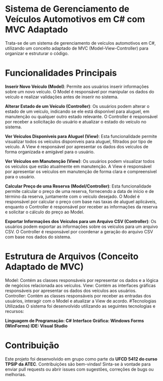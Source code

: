 # Sistema de Gerenciamento de Veículos Automotivos em C# com MVC Adaptado
Trata-se de um sistema de gerenciamento de veículos automotivos em C#, utilizando um conceito adaptado de MVC (Model-View-Controller) para organizar e estruturar o código.

# Funcionalidades Principais
**Inserir Novo Veículo (Model)**: Permite aos usuários inserir informações sobre um novo veículo. O Model é responsável por manipular os dados do veículo e realizar validações antes de inserir no sistema.

**Alterar Estado de um Veículo (Controller)**: Os usuários podem alterar o estado de um veículo, indicando se ele está disponível para aluguel, em manutenção ou qualquer outro estado relevante. O Controller é responsável por receber a solicitação do usuário e atualizar o estado do veículo no sistema.

**Ver Veículos Disponíveis para Aluguel (View)**: Esta funcionalidade permite visualizar todos os veículos disponíveis para aluguel, filtrados por tipo de veículo. A View é responsável por apresentar os dados dos veículos de forma organizada e amigável para o usuário.

**Ver Veículos em Manutenção (View)**: Os usuários podem visualizar todos os veículos que estão atualmente em manutenção. A View é responsável por apresentar os veículos em manutenção de forma clara e compreensível para o usuário.

**Calcular Preço de uma Reserva (Model/Controller)**: Esta funcionalidade permite calcular o preço de uma reserva, fornecendo a data de início e de término da reserva, juntamente com o veículo desejado. O Model é responsável por calcular o preço com base nas taxas de aluguel aplicáveis, enquanto o Controller é responsável por receber as informações da reserva e solicitar o cálculo do preço ao Model.

**Exportar Informações dos Veículos para um Arquivo CSV (Controller)**: Os usuários podem exportar as informações sobre os veículos para um arquivo CSV. O Controller é responsável por coordenar a geração do arquivo CSV com base nos dados do sistema.

# Estrutura de Arquivos (Conceito Adaptado de MVC)
Model: Contém as classes responsáveis por representar os dados e a lógica de negócios relacionada aos veículos.
View: Contém as interfaces gráficas responsáveis por apresentar os dados dos veículos aos usuários.
Controller: Contém as classes responsáveis por receber as entradas dos usuários, interagir com o Model e atualizar a View de acordo.
#Tecnologias Utilizadas
O sistema foi desenvolvido utilizando as seguintes tecnologias e recursos:

**Linguagem de Programação: C#**
**Interface Gráfica: Windows Forms (WinForms)**
**IDE: Visual Studio**

# Contribuição
Este projeto foi desenvolvido em grupo como parte da **UFCD 5412 do curso TPSIP da ATEC**. Contribuições são bem-vindas! Sinta-se à vontade para enviar pull requests ou abrir issues com sugestões, correções de bugs ou melhorias.
